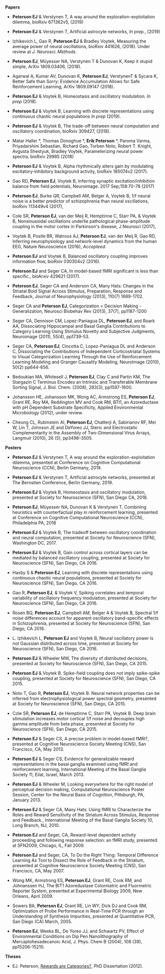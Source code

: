 **Papers**

- **Peterson EJ** & Verstynen T, A way around the exploration-exploitation dilemma, bioRxiv 671362v5, (2019)

- **Peterson EJ** & Verstynen T, Artificial astrocyte networks, _In prep._, (2019)

- Izhikevich L, Gao R, **Peterson EJ** & Bradley Voytek, Measuring the average power of neural oscillations, bioRxiv 441626, (2018). Under review at _J. Neurosci. Methods_.

- **Peterson EJ**, Müyesser NA, Verstynen T & Dunovan K, Keep it stupid simple, ArXiv 1809.03406, (2018).

- Agarwal A, Kumar AV, Dunovan K, **Peterson EJ**, VerstynenT & Sycara K, Better Safe than Sorry: Evidence Accumulation Allows for Safe Reinforcement Learning, ArXiv 1809.09147 (2018).

- **Peterson EJ** & Voytek B, Homeostasis and oscillatory modulation. _In prep_ (2018).

- **Peterson EJ** & Voytek B, Learning with discrete representations using continuous chaotic neural populations _In prep_ (2019). 

- **Peterson EJ** & Voytek B, The trade-off between neural computation and oscillatory coordination, bioRxiv 309427, (2018). 

- Matar Haller *, Thomas Donoghue *, **Erik Peterson** *, Paroma Varma, Priyadarshini Sebastian, Richard Gao, Torben Noto, Robert T. Knight, Avgusta Shestyuk,  Bradley Voytek, Parameterizing neural power spectra, bioRxiv 29985  (2018)

- **Peterson EJ** & Voytek B, Alpha rhythmically alters gain by modulating excitatory-inhibitory background activity, bioRxiv 185074v2 (2017). 

- Gao RD, **Peterson EJ**, Voytek B, Inferring synaptic excitation/inhibition balance from field potentials, Neuroimage. 2017 Sep;158:70-78 (2017)

- **Peterson EJ**, Burke QR, Campbell AM, Belger A, Voytek B, 1/f neural noise is a better predictor of schizophrenia than neural oscillations, bioRxiv 113449v4 (2017),

- Cole SR, **Peterson EJ**, van der Meij R, Hemptinne C, Starr PA, & Voytek B, Nonsinusoidal oscillations underlie pathological phase-amplitude coupling in the motor cortex in Parkinson's disease, J Neurosci (2017),

- Voytek B, Postle BR, Watrous AJ, **Peterson EJ**, van der Meij R, Gao RD, Inferring neurophysiology and network-level dynamics from the human EEG, Nature Neuroscience (2016), _Accepteed_.

- **Peterson EJ** and Voytek B, Balanced oscillatory coupling improves information flow, bioRxiv 030304v2 (2016). 

- **Peterson EJ** and Seger CA, In model-based fMRI significant is less than specific., bioArxiv 429621 (2017).

- **Peterson EJ**, Seger CA and Anderson CA, Many Hats: Changes in the Striatal Bold Signal Across Stimulus, Preparation, Response and Feedback, Journal of Neurophysiology (2013), 110(7) 1689-1702.

- Seger CA and **Peterson EJ**, Categorization = Decision Making - Generalization, Neurosci Biobehav Rev (2013), 37(7), pp1187-1200

- Seger CA, Dennison CM, Lopez-Paniagua DL, **Peterson EJ**, and Roark AA, Dissociating Hippocampal and Basal Ganglia Contributions to Category Learning Using Stimulus Novelty and Subjective Judgments, Neuroimage (2011), 55(4), pp1739-53.

- Seger CA, **Peterson EJ**, Cincotta C, Lopez-Paniagua DL and Anderson C, Dissociating the Contributions of Independent Corticostriatal Systems to Visual Categorization Learning Through the Use of Reinforcement Learning Modeling and Granger Causality Modeling, NeuroImage (2010), 50(2) pp644-656.

- Bedoukian MA, Whitesell J, **Peterson EJ**, Clay C and Partin KM, The Stargazin C Terminus Encodes an Intrinsic and Transferable Membrane Sorting Signal, J. Biol. Chem. (2008), 283(3), pp1597-1600.

- Johansson HE, Johansson MK, Wong AC, Armstrong ES, **Peterson EJ**, Grant RE, Roy MA, Reddington MV and Cook RM, BTI1, an Azoreductase with pH Dependent Substrate Specificity, Applied Environmental Microbiology  (2012), under review.

- Cheung CL, Rubinstein AI, **Peterson EJ**, Chatterji A, Sabirianov RF, Mei W, Lin T, Johnson JE and DeYoreo JJ, Steric and Electrostatic Complementarity in the Assembly of Two-Dimensional Virus Arrays, Langmuir (2010), 26 (5), pp3498–3505.


**Posters**

- **Peterson EJ** & Verstynen T, A way around the exploration-exploitation dilemma, presented at Conference on Cognitive Computational Neuroscience (CCN), Berlin Germany, 2019.

- **Peterson EJ** & Verstynen T, Artificial astrocyte networks, presented at The Bernstien Conference, Berlin Germany, 2019.

- **Peterson EJ** & Voytek B, Homeostasis and oscillatory modulation, presented at Society for Neuroscience (SFN), San Diego CA, 2018.

- **Peterson EJ**, Müyesser NA, Dunovan K & Verstynen T, Combining heuristics with counterfactual play in reinforcement learning, presented at Conference on Cognitive Computational Neuroscience (CCN), Philadelphia PA, 2018

- **Peterson EJ** & Voytek B, The tradeoff between oscillatory coordination and neural computation, presented at Society for Neuroscience (SFN), Washington DC, 2017.

- **Peterson EJ** & Voytek B, Gain control across cortical layers can be mediated by balanced oscillatory coupling, presented at Society for Neuroscience (SFN), San Diego, CA 2016.

- Haxby S & **Peterson EJ**, Learning with discrete representations using continuous chaotic neural populations, presented at Society for Neuroscience (SFN), San Diego, CA 2016.

- Gao R, **Peterson EJ**, & Voytek V, Spiking correlates and temporal variability of oscillatory frequency modulation, presented at Society for Neuroscience (SFN), San Diego, CA 2016.

- Rosen BQ, **Peterson EJ**, Campbell AM, Belger A & Voytek B, Spectral 1/f noise differences account for apparent oscillatory band-specific effects in Schizophrenia, presented at Society for Neuroscience (SFN), San Diego, CA 2016.

- L. Izhikevich L, **Peterson EJ** and Voytek B, Neural oscillatory power is not Gaussian distributed across time, presented at Society for Neuroscience (SFN), San Diego, CA 2016.

- **Peterson EJ** & Wheeler MW, The diversity of distributed decisions, presented at Society for Neuroscience (SFN), San Diego, CA 2015.

- **Peterson EJ** & Voytek B. Spike-field coupling does not imply spike-spike coupling, presented at Society for Neuroscience (SFN), San Diego, CA 2015.

- Noto T, Gao R, **Peterson EJ**, Voytek B. Neural network properties can be inferred from electrophysiological power spectral geometry, presented at Society for Neuroscience (SFN), San Diego, CA 2015.

- Cole SR, **Peterson EJ**, de Hemptinne C, Starr PA, Voytek B. Deep brain stimulation increases motor cortical 1/f noise and decouples high gamma amplitude from beta phase, presented at Society for Neuroscience (SFN), San Diego, CA 2015.

- **Peterson EJ** & Seger CS, A precise problem in model-based fMRI?, presented at Cognitive Neuroscience Society Meeting (CNS), San Francisco, CA, May 2013.

- **Peterson EJ** & Seger CS, Evidence for generalizable reward representations in the basal ganglia examined using fMRI and reinforcement learning, International Meeting of the Basal Ganglia Society 11, Eilat, Israel, March 2013.

- **Peterson EJ** & Wheeler M, Looking everywhere for the right model of perceptual decision making, Computational Neuroscience Poster Session, Center for the Neural Basis of Cognition, Pittsburgh, PA, January 2013.

- **Peterson EJ** & Seger CA, Many Hats: Using fMRI to Characterize the Roles and Reward Sensitivity of the Striatum Across Stimulus, Response and Feedback., International Meeting of the Basal Ganglia Society 10, Long Branch, NJ, 2010.

- **Peterson EJ** and Seger, CA, Reward-level dependent activity proceeding and following response selection: an fMRI study, presented at SFN2009, Chicago, IL, Fall 2009.

- **Peterson EJ** and Seger, CA, To Do the Right Thing: Temporal Difference Learning As Tool to Dissect the Role of Feedback in the Striatum, presented at Cognitive Neuroscience Society Meeting (CNS), San Francisco, CA, May 2007.

- Wong MK, Armstrong ES, **Peterson EJ**, Grant RE, Cook RM, and Johnanssen HJ, The BIT1 Azoredustase Colormatric and Fluormetric Reporter System, presented at Experimental Biology 2009, New Orleans, April 2009.

- Sowers BA, **Peterson EJ**, Grant RE, Lin WY, Dick DJ and Cook RM, Optimization of Probe Performance in Real-Time PCR through an Understanding of Synthesis Impurities, presented at Quantitative PCR, San Diego (CA) March, 2005.

- **Peterson EJ**, Weeks BL, De Yoreo JJ, and Schwartz PV, Effect of Environmental Conditions on Dip Pen Nanolithography of Mercaptohexadecanoic Acid, J. Phys. Chem B (2004), 108 (39), pp15206-15210.

**Theses**

-   EJ. Peterson, [Rewards are Categories?](https://github.com/parenthetical-e/dissertation), PhD Dissertation (2012).
